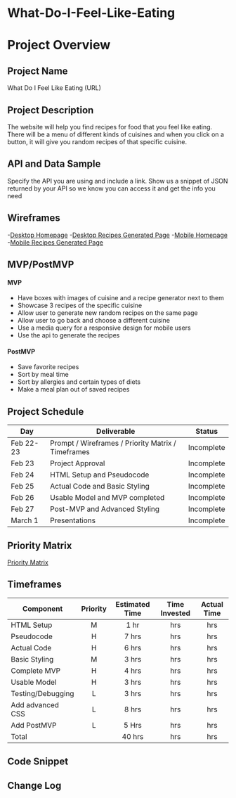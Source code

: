# What-Do-I-Feel-Like-Eating

# Project Overview

## Project Name

What Do I Feel Like Eating (URL)

## Project Description
The website will help you find recipes for food that you feel like eating. There will be a menu of different kinds of cuisines and when you click on a button, it will give you random recipes of that specific cuisine. 

## API and Data Sample

Specify the API you are using and include a link. Show us a snippet of JSON returned by your API so we know you can access it and get the info you need

## Wireframes

-[Desktop Homepage](https://wireframe.cc/pro/pp/7c2da1506417416#1)
-[Desktop Recipes Generated Page](https://wireframe.cc/pro/pp/7c2da1506417416#kp523fuj)
-[Mobile Homepage](https://wireframe.cc/pro/pp/7c2da1506417416#6pi0orbi)
-[Mobile Recipes Generated Page](https://wireframe.cc/pro/pp/7c2da1506417416#zd2shlfz)

## MVP/PostMVP
#### MVP 

- Have boxes with images of cuisine and a recipe generator next to them
- Showcase 3 recipes of the specific cuisine
- Allow user to generate new random recipes on the same page
- Allow user to go back and choose a different cuisine
- Use a media query for a responsive design for mobile users
- Use the api to generate the recipes

#### PostMVP  
- Save favorite recipes
- Sort by meal time 
- Sort by allergies and certain types of diets
- Make a meal plan out of saved recipes

## Project Schedule
|  Day | Deliverable | Status
|---|---| ---|
|Feb 22-23| Prompt / Wireframes / Priority Matrix / Timeframes | Incomplete
|Feb 23| Project Approval | Incomplete
|Feb 24| HTML Setup and Pseudocode| Incomplete
|Feb 25| Actual Code and Basic Styling | Incomplete
|Feb 26| Usable Model and MVP completed  | Incomplete
|Feb 27| Post-MVP and Advanced Styling | Incomplete
|March 1| Presentations | Incomplete

## Priority Matrix

[Priority Matrix](https://lucid.app/lucidchart/invitations/accept/6ce482d8-517b-4437-aef7-162bebc45367)

## Timeframes
| Component | Priority | Estimated Time | Time Invested | Actual Time |
| --- | :---: |  :---: | :---: | :---: |
| HTML Setup | M | 1 hr | hrs | hrs |
| Pseudocode | H | 7 hrs| hrs | hrs |
| Actual Code| H | 6 hrs| hrs | hrs |
| Basic Styling|M| 3 hrs| hrs | hrs |
| Complete MVP| H | 4 hrs| hrs | hrs |
| Usable Model| H | 3 hrs| hrs | hrs |
| Testing/Debugging| L| 3 hrs| hrs | hrs |
| Add advanced CSS|L | 8 hrs| hrs |hrs|
| Add PostMVP|L| 5 Hrs | hrs | hrs |
| Total |  | 40 hrs| hrs | hrs |


## Code Snippet


## Change Log

